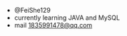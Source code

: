 -  @FeiShe129
-  currently learning JAVA and MySQL
-  mail 1835991478@qq.com

<!---
FeiShe129/FeiShe129 is a ✨ special ✨ repository because its `README.md` (this file) appears on your GitHub profile.
You can click the Preview link to take a look at your changes.
--->
